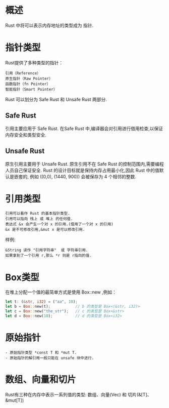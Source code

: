 # 概述
Rust 中将可以表示内存地址的类型成为 指针.
# 指针类型
Rust提供了多种类型的指针：
```
引用（Reference）
原生指针（Raw Pointer）
函数指针（fn Pointer）
智能指针（Smart Pointer）
```
Rust 可以划分为 Safe Rust 和 Unsafe Rust 两部分.
## Safe Rust
引用主要应用于 Safe Rust.
在Safe Rust 中,编译器会对引用进行借用检查,以保证内存安全和类型安全.
## Unsafe Rust
原生引用主要用于 Unsafe Rust.
原生引用不在 Safe Rust 的控制范围内,需要编程人员自己保证安全.
Rust 的设计目标就是保持内存占用最小化,因此 Rust 中的值默认是嵌套的, 例如 ((0,0), (1440, 900)) 会被保存为 4 个相邻的整数.
# 引用类型
```
引用可以看作 Rust 的基本指针类型.
引用可以指向 栈上 或 堆上 的任何值.
表达式 &x 会产生一个对 x 的引用.(借用了一个对 x 的引用)
&x 是不可修改引用,&mut x 是可以修改引用.
```
样例:
```
&String 读作 "引用字符串"  或 字符串引用.
如果拿到了一个引用 r,那么 *r 则是 r指向的值.
```
# Box类型
在堆上分配一个值的最简单方式是使用 Box::new ,例如：
```rust
let t: (&str, i32) = ("aa", 10);
let b = Box::new(t);           // b 的类型是 Box<(&str, i32)>
let c = Box::new("the_str");   // c 的类型是 Box<&str>
let d = Box::new(10);          // d 的类型是 Box<i32>
```
# 原始指针
```
- 原始指针类型 *const T 和 *mut T.
- 原始指针的解引用一般只能在 unsafe 块中进行.
```
# 数组、向量和切片
Rust有三种在内存中表示一系列值的类型: 数组、向量(Vec<T>) 和 切片(&[T]、&mut[T])